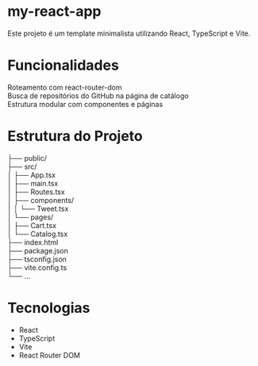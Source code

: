# my-react-app
Este projeto é um template minimalista utilizando React, TypeScript e Vite.

# Funcionalidades
Roteamento com react-router-dom  
Busca de repositórios do GitHub na página de catálogo  
Estrutura modular com componentes e páginas  

# Estrutura do Projeto

├── public/  
├── src/  
│ ├── App.tsx  
│ ├── main.tsx  
│ ├── Routes.tsx  
│ ├── components/  
│ │ └── Tweet.tsx  
│ └── pages/  
│ ├── Cart.tsx  
│ └── Catalog.tsx  
├── index.html  
├── package.json  
├── tsconfig.json  
├── vite.config.ts  
└── ...  
# Tecnologias
- React
- TypeScript
- Vite
- React Router DOM
